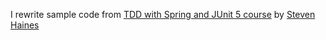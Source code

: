 I rewrite sample code from [TDD with Spring and JUnit 5 course](https://app.pluralsight.com/courses/2e2fc36b-38aa-4634-b2df-a7661f15613b/table-of-contents) by [Steven Haines](https://github.com/geekcap-pluralsight)